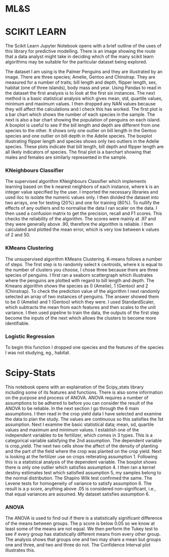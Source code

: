 # ML&S
 
# SCIKIT LEARN

The Scikit Learn Jupyter Notebook opens with a brief outline of the uses of this library for predictive modelling.  There is an image showing the route that a data analyst might take in deciding which of the many scikit learn algorithms may be suitable for the particular dataset being explored.

The dataset I am using is the Palmer Penguins and they are illustrated by an image.  There are three species; Amelie, Gentoo and Chinstrap.  They are measured for a number of traits; bill length and depth, flipper length, sex, habitat (one of three islands), body mass and year.  Using Pandas to read in the dataset the first analysis is to look at the first six instances.  The next method is a basic statistical analysis which gives mean, std, quartile values, minimum and maximum values.  I then dropped any NAN values because they will affect the calculations and I check this has worked.  The first plot is a bar chart which shows the number of each species in the sample.  The next is also a bar chart showing the population of penguins on each island.  A boxplot is useful to see if the bill length and depth are different from one species to the other.  It shows only one outlier on bill length in the Gentoo species and one outlier on bill depth in the Adelie species.  The boxplot illustrating flipper length and species shows only two outliers in the Adelie species.  These plots indicate that bill length, bill depth and flipper length are all likely indicators of species.  The final plot is a barchart showing that males and females are similarly represented in the sample.

### KNeighbours Classifier
The supervised algorithm KNeighbours Classifier which implements learning based on the k nearest neighbors of each instance, where k is an integer value specified by the user.  I imported the necessary libraries and used iloc to isolate the numeric values only.  I then divided the dataset into two arrays, one for testing (20%) and one for training (80%).  To nullify the effects of any outliers and to normalise the data I ran scaler on the data.  I then used a confusion matrix to get the precision, recall and F1 scores.  This checks the reliability of the algorithm.  The scores were mainly at .97 and they were generally above .90, therefore the algorithm is reliable.  I then calculated and plotted the mean error, which is very low between k values of 2 and 50.


### KMeans Clustering
The unsupervised algorithm KMeans Clustering. K-means follows a number of steps. The first step is to randomly select k centroids, where k is equal to the 
number of clusters you choose, I chose three because there are three species of penguins.  I first ran a seaborn scattergraph which illustrates where the penguins are plotted with regard to bill length and depth.  The Kmeans algorithm shows the species as 0 (Amelie), 1 (Gentoo) and 2 (Chinstrap).  To check the prediction value of the algorithm I next randomly selected an array of two instances of penguins.  The answer showed them to be 0 (Amelie) and 1 (Gentoo) which they were.  I used StandardScaler, which subtracts the mean from each features and then scales to the unit variance.  I then used pipeline to train the data, the outputs of the first step become the inputs of the next which allows the clusters to become more identifiable.


### Logistic Regression
To begin this function I dropped one species and the features of the species I was not studying, eg., habitat. 

# Scipy-Stats

This notebook opens with an explaination of the Scipy_stats library including some of its features and functions.  There is also some information on the purpose and process of ANOVA.  ANOVA requires a number of assumptions to be adhered to before you can consider the result of the ANOVA to be reliable.  In the next section I go through the 6 main assumptions. I then read in the crop yield data I have selected and examine the data to plan the study. The values are continuous so this satisfies the 1st assumption.  Next I examine the basic statistical data; mean, sd, quartile values and maximum and minimum values.  I establish one of the independent variables to be fertilizer, which comes in 3 types.  This is a categorical variable satisfying the 2nd assumption.  The dependent variable is crop_yield.  The next two cells show the affect of the density of planting and the part of the field where the crop was planted on the crop yield.  Next is looking at the fertilizer use on crops reiterating assumption 1.  Following this is a statistical analysis of the dependent variable.  The boxplot shows there is only one outlier which satisfies assumption 4.  I then ran a kernel destiny estiimates test which satisfied assumption 5, my samples belong to the normal distribution.  The Shapiro Wilk test confirmed the same.
The Levene tests for homogeneity of variance to satisfy assumption 6.  The result is a p score, anything above .05 is considered non-significant, i.e., that equal variances are assumed.  My dataset satisfies assumption 6.

### ANOVA

The ANOVA is used to find out if there is a statistically significant difference of the means between groups. The p score is below 0.05 so we know at least some of the means are not equal.  We then perform the Tukey test to see if every group has statistically different means from every other group.  The analysis shows that groups one and two may share a mean but groups one and three, and two and three do not.  The Confidence Interval plot illustrates this.
